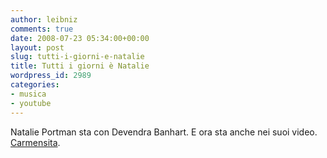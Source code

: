 ```yaml
---
author: leibniz
comments: true
date: 2008-07-23 05:34:00+00:00
layout: post
slug: tutti-i-giorni-e-natalie
title: Tutti i giorni è Natalie
wordpress_id: 2989
categories:
- musica
- youtube
---
```




Natalie Portman sta con Devendra Banhart. E ora sta anche nei suoi video. [Carmensita](http://www.youtube.com/watch?v=k_QAPjtO2cA&eurl=http://celebglitz.com/35372/Celebrity-Gossip/natalie-portman-in-carmensita-music-video.aspx).
